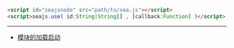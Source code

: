 ```html
<script id="seajsnode" src="path/to/sea.js"></script>
<script>seajs.use( id:String|String[] , [callback:Function] )</script>
```

---

- [模块的加载启动](https://github.com/seajs/seajs/issues/260)
